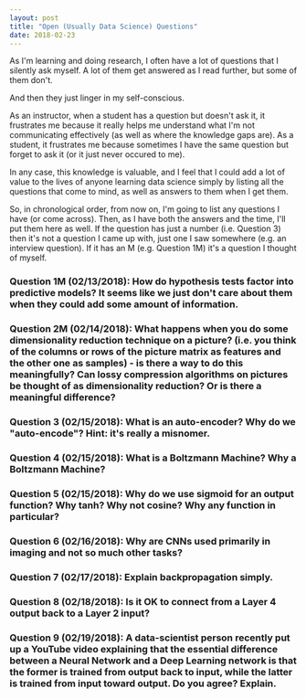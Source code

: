 ```yaml
---
layout: post
title: "Open (Usually Data Science) Questions"
date: 2018-02-23
---
```


As I'm learning and doing research, I often have a lot of questions that I silently ask myself. A lot of them get answered as I read further, but some of them don't.

And then they just linger in my self-conscious.

As an instructor, when a student has a question but doesn't ask it, it frustrates me because it really helps me understand what I'm not communicating effectively (as well as where the knowledge gaps are). As a student, it frustrates me because sometimes I have the same question but forget to ask it (or it just never occured to me).

In any case, this knowledge is valuable, and I feel that I could add a lot of value to the lives of anyone learning data science simply by listing all the questions that come to mind, as well as answers to them when I get them.

So, in chronological order, from now on, I'm going to list any questions I have (or come across). Then, as I have both the answers and the time, I'll put them here as well. If the question has just a number (i.e. Question 3) then it's not a question I came up with, just one I saw somewhere (e.g. an interview question). If it has an M (e.g. Question 1M) it's a question I thought of myself.

### Question 1M (02/13/2018): How do hypothesis tests factor into predictive models? It seems like we just don't care about them when they could add some amount of information.

### Question 2M (02/14/2018): What happens when you do some dimensionality reduction technique on a picture? (i.e. you think of the columns or rows of the picture matrix as features and the other one as samples) - is there a way to do this meaningfully? Can lossy compression algorithms on pictures be thought of as dimensionality reduction? Or is there a meaningful difference?

### Question 3 (02/15/2018): What is an auto-encoder? Why do we "auto-encode"? Hint: it's really a misnomer.

### Question 4 (02/15/2018): What is a Boltzmann Machine? Why a Boltzmann Machine?

### Question 5 (02/15/2018): Why do we use sigmoid for an output function? Why tanh? Why not cosine? Why any function in particular?

### Question 6 (02/16/2018): Why are CNNs used primarily in imaging and not so much other tasks?

### Question 7 (02/17/2018): Explain backpropagation simply.

### Question 8 (02/18/2018): Is it OK to connect from a Layer 4 output back to a Layer 2 input?

### Question 9 (02/19/2018): A data-scientist person recently put up a YouTube video explaining that the essential difference between a Neural Network and a Deep Learning network is that the former is trained from output back to input, while the latter is trained from input toward output. Do you agree? Explain.
